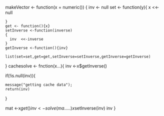 makeVector <- function(x = numeric()) 
  {
   inv <- null
    set <- function(y){
    x <<- null 
      
    }
    get <- function(){x}
    setInverse <-function(inverse)
    {
      inv  <<-inverse
    }
    getInverse <-function(){inv}
    
    list(set=set,get=get,setInverse=setInverse,getInverse=getInverse)
}
cachesolve <- fnction(x...){
  inv <-x$getInverse()
  
  if(!is.null(inv)){
    
    message("getting cache data");
    return(inv)
  }
  
  mat <-x$get()
  inv <-solve(ma.....)
  x$setInverse(inv)
  inv
  }
